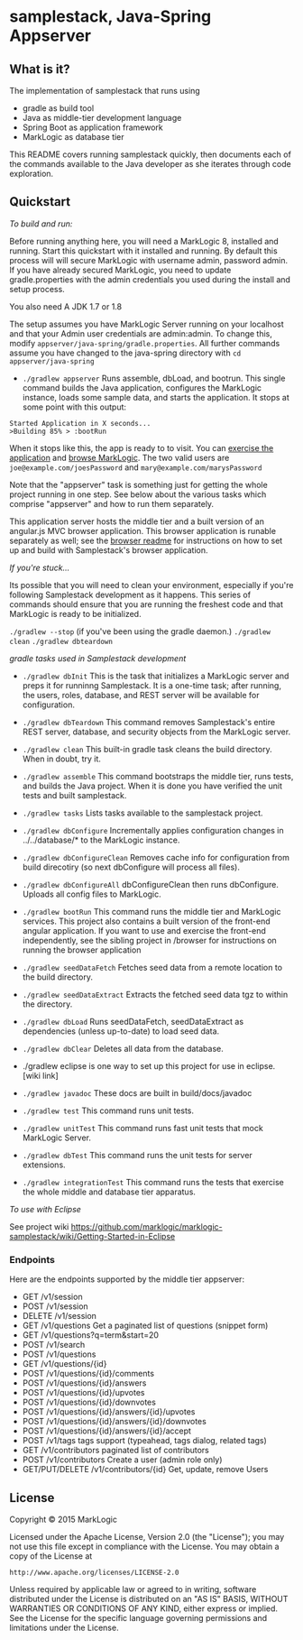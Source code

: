 # samplestack, Java-Spring Appserver

## What is it?

The implementation of samplestack that runs using

* gradle as build tool
* Java as middle-tier development language
* Spring Boot as application framework
* MarkLogic as database tier

This README covers running samplestack quickly, then documents each of the commands
available to the Java developer as she iterates through code exploration.

## Quickstart

*To build and run:*

Before running anything here, you will need a MarkLogic 8, installed and
running.  Start this quickstart with it installed and running.  By default this
process will will secure MarkLogic with username admin, password admin.  If you
have already secured MarkLogic, you need to update gradle.properties with the
admin credentials you used during the install and setup process.

You also need A JDK 1.7 or 1.8

The setup assumes you have MarkLogic Server running on your localhost and that
your Admin user credentials are admin:admin. To change this, modify
`appserver/java-spring/gradle.properties`.  All further commands assume you
have changed to the java-spring directory with `cd appserver/java-spring`

* `./gradlew appserver`    Runs assemble, dbLoad, and bootrun.  This single command builds the Java application, configures the MarkLogic instance, loads some sample data, and starts the application.  It stops at some point with this output:

```
Started Application in X seconds...
>Building 85% > :bootRun
```

When it stops like this, the app is ready to to visit.  You can [exercise the
application](http://localhost:8090) and [browse
MarkLogic](http://localhost:8000/qconsole). The two valid users are
`joe@example.com/joesPassword` and `mary@example.com/marysPassword`

Note that the "appserver" task is something just for getting the whole project
running in one step.  See below about the various tasks which comprise
"appserver" and how to run them separately.

This application server hosts the middle tier and a built version of an
angular.js MVC browser application.  This browser application is runable
separately as well; see the [browser readme](../../browser/README.md) for
instructions on how to set up and build with Samplestack's browser application.


*If you're stuck...*

Its possible that you will need to clean your environment, especially if you're following Samplestack development as it happens.  This series of commands should ensure that you are running the freshest code and that MarkLogic is ready to be initialized.

`./gradlew --stop`     (if you've been using the gradle daemon.)
`./gradlew clean`
`./gradlew dbteardown`

*gradle tasks used in Samplestack development*

* `./gradlew dbInit`   This is the task that initializes a MarkLogic server and preps it for runninng Samplestack.  It is a one-time task; after running, the users, roles, database, and REST server will be available for configuration.
* `./gradlew dbTeardown` This command removes Samplestack's entire REST server, database, and security objects from the MarkLogic server.

* `./gradlew clean`  This built-in gradle task cleans the build directory.  When in doubt, try it.
* `./gradlew assemble`   This command bootstraps the middle tier, runs tests, and builds the Java project.  When it is done you have verified the unit tests and built samplestack.
* `./gradlew tasks`  Lists tasks available to the samplestack project.

* `./gradlew dbConfigure`  Incrementally applies configuration changes in ../../database/* to the MarkLogic instance.
* `./gradlew dbConfigureClean`   Removes cache info for configuration from build direcotiry (so next dbConfigure will process all files).
* `./gradlew dbConfigureAll`   dbConfigureClean then runs dbConfigure.  Uploads all config files to MarkLogic.

* `./gradlew bootRun`       This command runs the middle tier and MarkLogic services.  This project also contains a built version of the front-end angular application.  If you want to use and exercise the front-end independently, see the sibling project in /browser for instructions on running the browser application
* `./gradlew seedDataFetch`  Fetches seed data from a remote location to the build directory.
* `./gradlew seedDataExtract`  Extracts the fetched seed data tgz to within the directory.
* `./gradlew dbLoad` Runs seedDataFetch, seedDataExtract as dependencies (unless up-to-date) to load seed data.
* `./gradlew dbClear`  Deletes all data from the database.

* ./gradlew eclipse  is one way to set up this project for use in eclipse.  [wiki link]
* `./gradlew javadoc` These docs are built in build/docs/javadoc

* `./gradlew test` This command runs unit tests.  
* `./gradlew unitTest` This command runs fast unit tests that mock MarkLogic Server.  
* `./gradlew dbTest` This command runs the unit tests for server extensions.
* `./gradlew integrationTest` This command runs the tests that exercise the whole middle and database tier apparatus.

*To use with Eclipse*

See project wiki https://github.com/marklogic/marklogic-samplestack/wiki/Getting-Started-in-Eclipse



### Endpoints

Here are the endpoints supported by the middle tier appserver:

* GET /v1/session
* POST /v1/session
* DELETE /v1/session
* GET /v1/questions  Get a paginated list of questions (snippet form)
* GET /v1/questions?q=term&start=20
* POST /v1/search
* POST /v1/questions
* GET /v1/questions/{id}
* POST /v1/questions/{id}/comments
* POST /v1/questions/{id}/answers
* POST /v1/questions/{id}/upvotes
* POST /v1/questions/{id}/downvotes
* POST /v1/questions/{id}/answers/{id}/upvotes
* POST /v1/questions/{id}/answers/{id}/downvotes
* POST /v1/questions/{id}/answers/{id}/accept
* POST /v1/tags  tags support (typeahead, tags dialog, related tags)
* GET /v1/contributors paginated list of contributors
* POST /v1/contributors Create a user  (admin role only)
* GET/PUT/DELETE /v1/contributors/{id} Get, update, remove Users


## License

Copyright © 2015 MarkLogic

Licensed under the Apache License, Version 2.0 (the "License");
you may not use this file except in compliance with the License.
You may obtain a copy of the License at

    http://www.apache.org/licenses/LICENSE-2.0

Unless required by applicable law or agreed to in writing, software
distributed under the License is distributed on an "AS IS" BASIS,
WITHOUT WARRANTIES OR CONDITIONS OF ANY KIND, either express or implied.
See the License for the specific language governing permissions and
limitations under the License.
